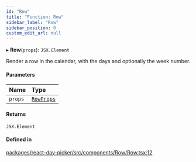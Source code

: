 ```yaml
---
id: "Row"
title: "Function: Row"
sidebar_label: "Row"
sidebar_position: 0
custom_edit_url: null
---
```


▸ **Row**(`props`): `JSX.Element`

Render a row in the calendar, with the days and optionally the week number.

#### Parameters

| Name | Type |
| :------ | :------ |
| `props` | [`RowProps`](../interfaces/RowProps) |

#### Returns

`JSX.Element`

#### Defined in

[packages/react-day-picker/src/components/Row/Row.tsx:12](https://github.com/gpbl/react-day-picker/blob/b5db746c/packages/react-day-picker/src/components/Row/Row.tsx#L12)
